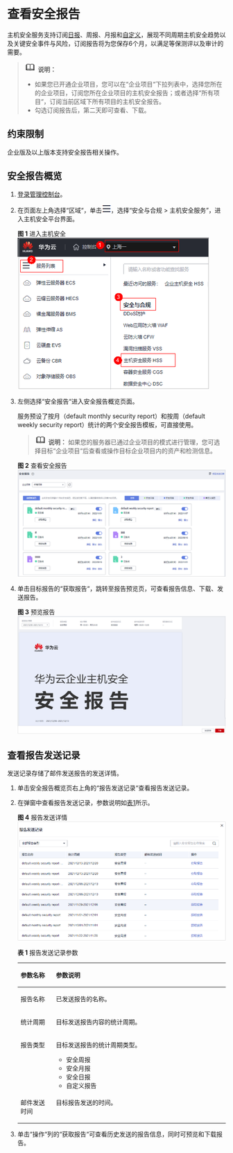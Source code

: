 # 查看安全报告<a name="hss_01_0369"></a>

主机安全服务支持订阅[日报](创建安全报告.md#hss_01_0556_li77667419127)、周报、月报和[自定义](创建安全报告.md#hss_01_0556_li77667419127)，展现不同周期主机安全趋势以及关键安全事件与风险，订阅报告将为您保存6个月，以满足等保测评以及审计的需要。

>![](public_sys-resources/icon-note.gif) **说明：** 
>-   如果您已开通企业项目，您可以在“企业项目“下拉列表中，选择您所在的企业项目，订阅您所在企业项目的主机安全报告；或者选择“所有项目“，订阅当前区域下所有项目的主机安全报告。
>-   勾选订阅报告后，第二天即可查看、下载。

## 约束限制<a name="hss_01_0554_section1274593521"></a>

企业版及以上版本支持安全报告相关操作。

## 安全报告概览<a name="hss_01_0554_section1459295117392"></a>

1.  [登录管理控制台](https://console.huaweicloud.com/?locale=zh-cn)。
2.  在页面左上角选择“区域“，单击![](figures/zh-cn_image_0000001517317834.png)，选择“安全与合规 \> 主机安全服务”，进入主机安全平台界面。

    **图 1**  进入主机安全<a name="hss_01_0554_hss_01_0234_fig1855613765114"></a>  
    ![](figures/进入主机安全.png "进入主机安全")

3.  左侧选择“安全报告“进入安全报告概览页面。

    服务预设了按月（default monthly security report）和按周（default weekly security report）统计的两个安全报告模板，可直接使用。

    >![](public_sys-resources/icon-note.gif) **说明：** 
    >如果您的服务器已通过企业项目的模式进行管理，您可选择目标“企业项目“后查看或操作目标企业项目内的资产和检测信息。

    **图 2**  查看安全报告<a name="hss_01_0554_fig5101911204514"></a>  
    ![](figures/查看安全报告.png "查看安全报告")

4.  单击目标报告的“获取报告“，跳转至报告预览页，可查看报告信息、下载、发送报告。

    **图 3**  预览报告<a name="hss_01_0554_fig1157111816384"></a>  
    ![](figures/预览报告.png "预览报告")

## 查看报告发送记录<a name="hss_01_0554_section5276186185614"></a>

发送记录存储了邮件发送报告的发送详情。

1.  单击安全报告概览页右上角的“报告发送记录“查看报告发送记录。
2.  在弹窗中查看报告发送记录，参数说明如[表1](#hss_01_0554_table610843618296)所示。

    **图 4**  报告发送详情<a name="hss_01_0554_fig14108163618290"></a>  
    ![](figures/报告发送详情.png "报告发送详情")

    **表 1**  报告发送记录参数

    <a name="hss_01_0554_table610843618296"></a>
    <table><thead align="left"><tr id="hss_01_0554_row131081836142910"><th class="cellrowborder" valign="top" width="16.939999999999998%" id="mcps1.2.3.1.1"><p id="hss_01_0554_p1108173615298"><a name="hss_01_0554_p1108173615298"></a><a name="hss_01_0554_p1108173615298"></a>参数名称</p>
    </th>
    <th class="cellrowborder" valign="top" width="83.06%" id="mcps1.2.3.1.2"><p id="hss_01_0554_p141088369292"><a name="hss_01_0554_p141088369292"></a><a name="hss_01_0554_p141088369292"></a>参数说明</p>
    </th>
    </tr>
    </thead>
    <tbody><tr id="hss_01_0554_row1108536202912"><td class="cellrowborder" valign="top" width="16.939999999999998%" headers="mcps1.2.3.1.1 "><p id="hss_01_0554_p11108183617293"><a name="hss_01_0554_p11108183617293"></a><a name="hss_01_0554_p11108183617293"></a>报告名称</p>
    </td>
    <td class="cellrowborder" valign="top" width="83.06%" headers="mcps1.2.3.1.2 "><p id="hss_01_0554_p81081366291"><a name="hss_01_0554_p81081366291"></a><a name="hss_01_0554_p81081366291"></a>已发送报告的名称。</p>
    </td>
    </tr>
    <tr id="hss_01_0554_row610823610294"><td class="cellrowborder" valign="top" width="16.939999999999998%" headers="mcps1.2.3.1.1 "><p id="hss_01_0554_p8108336182916"><a name="hss_01_0554_p8108336182916"></a><a name="hss_01_0554_p8108336182916"></a>统计周期</p>
    </td>
    <td class="cellrowborder" valign="top" width="83.06%" headers="mcps1.2.3.1.2 "><p id="hss_01_0554_p12108236142920"><a name="hss_01_0554_p12108236142920"></a><a name="hss_01_0554_p12108236142920"></a>目标发送报告内容的统计周期。</p>
    </td>
    </tr>
    <tr id="hss_01_0554_row12108103614291"><td class="cellrowborder" valign="top" width="16.939999999999998%" headers="mcps1.2.3.1.1 "><p id="hss_01_0554_p1210813672915"><a name="hss_01_0554_p1210813672915"></a><a name="hss_01_0554_p1210813672915"></a>报告类型</p>
    </td>
    <td class="cellrowborder" valign="top" width="83.06%" headers="mcps1.2.3.1.2 "><p id="hss_01_0554_p6108203611294"><a name="hss_01_0554_p6108203611294"></a><a name="hss_01_0554_p6108203611294"></a>目标发送报告的统计周期类型。</p>
    <a name="hss_01_0554_ul9108183615290"></a><a name="hss_01_0554_ul9108183615290"></a><ul id="hss_01_0554_ul9108183615290"><li>安全周报</li><li>安全月报</li><li>安全日报</li><li>自定义报告</li></ul>
    </td>
    </tr>
    <tr id="hss_01_0554_row110863614290"><td class="cellrowborder" valign="top" width="16.939999999999998%" headers="mcps1.2.3.1.1 "><p id="hss_01_0554_p151081236152912"><a name="hss_01_0554_p151081236152912"></a><a name="hss_01_0554_p151081236152912"></a>邮件发送时间</p>
    </td>
    <td class="cellrowborder" valign="top" width="83.06%" headers="mcps1.2.3.1.2 "><p id="hss_01_0554_p2108173620293"><a name="hss_01_0554_p2108173620293"></a><a name="hss_01_0554_p2108173620293"></a>目标报告发送的时间。</p>
    </td>
    </tr>
    </tbody>
    </table>

3.  单击“操作“列的“获取报告“可查看历史发送的报告信息，同时可预览和下载报告。

